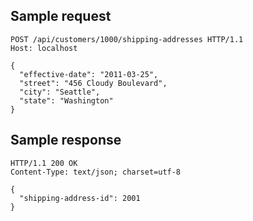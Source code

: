 
Sample request
--------------

    POST /api/customers/1000/shipping-addresses HTTP/1.1
    Host: localhost

    {
      "effective-date": "2011-03-25",
      "street": "456 Cloudy Boulevard",
      "city": "Seattle",
      "state": "Washington"
    }

Sample response
---------------

    HTTP/1.1 200 OK
    Content-Type: text/json; charset=utf-8
    
    {
      "shipping-address-id": 2001
    }
